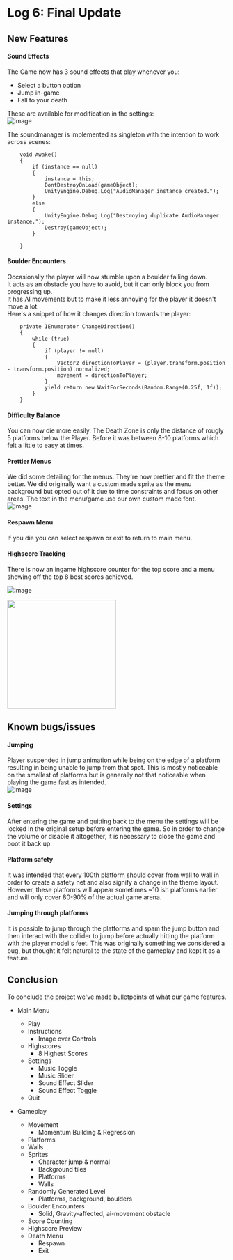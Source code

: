 # Log 6: Final Update

## New Features

#### Sound Effects

The Game now has 3 sound effects that play whenever you:  
- Select a button option
- Jump in-game
- Fall to your death

These are available for modification in the settings:  
![image](https://github.com/Esben-Andreas-Madsen/GMD1_Ascendia/assets/91538845/9ffe5172-aa6d-41b8-8f70-893a03dc82a3)


The soundmanager is implemented as singleton with the intention to work across scenes:
```
    void Awake()
    {
        if (instance == null)
        {
            instance = this;
            DontDestroyOnLoad(gameObject);
            UnityEngine.Debug.Log("AudioManager instance created.");
        }
        else
        {
            UnityEngine.Debug.Log("Destroying duplicate AudioManager instance.");
            Destroy(gameObject);
        }

    }
```

#### Boulder Encounters

Occasionally the player will now stumble upon a boulder falling down.  
It acts as an obstacle you have to avoid, but it can only block you from progressing up.  
It has AI movements but to make it less annoying for the player it doesn't move a lot.  
Here's a snippet of how it changes direction towards the player:
```
    private IEnumerator ChangeDirection()
    {
        while (true)
        {
            if (player != null)
            {
                Vector2 directionToPlayer = (player.transform.position - transform.position).normalized;
                movement = directionToPlayer;
            }
            yield return new WaitForSeconds(Random.Range(0.25f, 1f));
        }
    }
```
 
#### Difficulty Balance

You can now die more easily. The Death Zone is only the distance of rougly 5 platforms below the Player. Before it was between 8-10 platforms which felt a little to easy at times.

#### Prettier Menus

We did some detailing for the menus. They're now prettier and fit the theme better. We did originally want a custom made sprite as the menu background but opted out of it due to time constraints and focus on other areas. The text in the menu/game use our own custom made font.   
![image](https://github.com/Esben-Andreas-Madsen/GMD1_Ascendia/assets/102215807/2d5abd50-de35-4af3-a45e-e03171d4491d)


#### Respawn Menu

If you die you can select respawn or exit to return to main menu.  

#### Highscore Tracking

There is now an ingame highscore counter for the top score and a menu showing off the top 8 best scores achieved.

![image](https://github.com/Esben-Andreas-Madsen/GMD1_Ascendia/assets/91538845/72aa4338-cb5b-462b-97b5-9ca6de156d03)

<img src="https://github.com/Esben-Andreas-Madsen/GMD1_Ascendia/assets/91538845/72aa4338-cb5b-462b-97b5-9ca6de156d03" width="250">


## Known bugs/issues

#### Jumping
Player suspended in jump animation while being on the edge of a platform resulting in being unable to jump from that spot. This is mostly noticeable on the smallest of platforms but is generally not that noticeable when playing the game fast as intended.  
![image](https://github.com/Esben-Andreas-Madsen/GMD1_Ascendia/assets/102215807/1d28d315-afdb-44e8-8b67-1ece2ed1fe10)

#### Settings
After entering the game and quitting back to the menu the settings will be locked in the original setup before entering the game. So in order to change the volume or disable it altogether, it is necessary to close the game and boot it back up.  

#### Platform safety
It was intended that every 100th platform should cover from wall to wall in order to create a safety net and also signify a change in the theme layout. However, these platforms will appear sometimes ~10 ish platforms earlier and will only cover 80-90% of the actual game arena.

#### Jumping through platforms
It is possible to jump through the platforms and spam the jump button and then interact with the collider to jump before actually hitting the platform with the player model's feet. This was originally something we considered a bug, but thought it felt natural to the state of the gameplay and kept it as a feature.

## Conclusion 

To conclude the project we've made bulletpoints of what our game features.  
- Main Menu
    - Play
    - Instructions
      - Image over Controls
    - Highscores
       - 8 Highest Scores
    - Settings
      - Music Toggle
      - Music Slider
      - Sound Effect Slider
      - Sound Effect Toggle
    - Quit

 - Gameplay
    - Movement
      - Momentum Building & Regression
    - Platforms
    - Walls
    - Sprites
      - Character jump & normal
      - Background tiles
      - Platforms
      - Walls
    - Randomly Generated Level
      - Platforms, background, boulders
    - Boulder Encounters
      - Solid, Gravity-affected, ai-movement obstacle
    - Score Counting
    - Highscore Preview
    - Death Menu
      - Respawn
      - Exit
 





